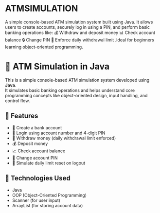 # ATMSIMULATION
A simple console-based ATM simulation system built using Java. It allows users to create accounts, securely log in using a PIN, and perform basic banking operations like:  💰 Withdraw and deposit money  📊 Check account balance  🔒 Change PIN  🚫 Enforce daily withdrawal limit  .Ideal for beginners learning object-oriented programming.
# 🏧 ATM Simulation in Java

This is a simple console-based ATM simulation system developed using **Java**.  
It simulates basic banking operations and helps understand core programming concepts like object-oriented design, input handling, and control flow.

## 🚀 Features

- 👤 Create a bank account
- 🔐 Login using account number and 4-digit PIN
- 💸 Withdraw money (daily withdrawal limit enforced)
- 💰 Deposit money
- 📈 Check account balance
- 🔄 Change account PIN
- 🔁 Simulate daily limit reset on logout

## 🧰 Technologies Used

- Java
- OOP (Object-Oriented Programming)
- Scanner (for user input)
- ArrayList (for storing account data)
